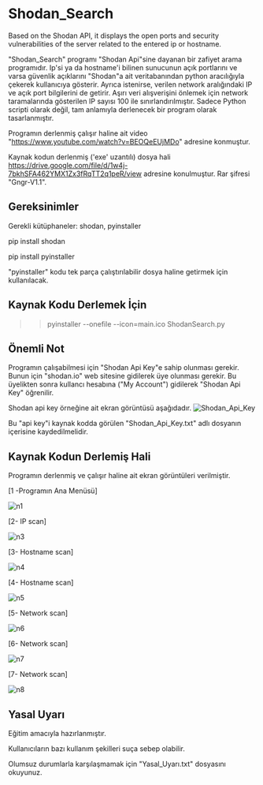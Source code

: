 # Shodan_Search
Based on the Shodan API, it displays the open ports and security vulnerabilities of the server related to the entered ip or hostname.

"Shodan_Search" programı "Shodan Api"sine dayanan bir zafiyet arama programıdır. Ip'si ya da hostname'i bilinen sunucunun açık portlarını ve varsa güvenlik açıklarını "Shodan"a ait veritabanından python aracılığıyla çekerek kullanıcıya gösterir. Ayrıca istenirse, verilen network aralığındaki IP ve açık  port bilgilerini de getirir. Aşırı veri alışverişini önlemek için network taramalarında gösterilen IP sayısı 100 ile sınırlandırılmıştır. Sadece Python scripti olarak değil, tam anlamıyla derlenecek bir program olarak tasarlanmıştır.

Programın derlenmiş çalışır haline ait video  "https://www.youtube.com/watch?v=BEOQeEUjMDo" adresine konmuştur.

Kaynak kodun derlenmiş ('exe' uzantılı) dosya hali https://drive.google.com/file/d/1w4j-7bkhSFA462YMX1Zx3fRqTT2q1peR/view adresine konulmuştur.
Rar şifresi "Gngr-V1.1".



Gereksinimler
------------------
Gerekli kütüphaneler: shodan, pyinstaller

pip install shodan

pip install pyinstaller

"pyinstaller" kodu tek parça çalıştırılabilir dosya haline getirmek için kullanılacak.



Kaynak Kodu Derlemek İçin
-----------------------------

>> pyinstaller --onefile  --icon=main.ico ShodanSearch.py



Önemli Not
--------------
Programın çalışabilmesi için "Shodan Api Key"e sahip olunması gerekir.
Bunun için "shodan.io" web sitesine gidilerek üye olunması gerekir. 
Bu üyelikten sonra kullancı hesabına ("My Account") gidilerek "Shodan Api Key" öğrenilir.


Shodan api key örneğine ait ekran görüntüsü aşağıdadır.
![Shodan_Api_Key](https://user-images.githubusercontent.com/71177413/115117003-2d198700-9fa5-11eb-8811-de91c21ded2e.JPG)

Bu "api key"i kaynak kodda görülen "Shodan_Api_Key.txt" adlı dosyanın içerisine kaydedilmelidir. 



Kaynak Kodun Derlemiş Hali
---------------------------
Programın derlenmiş ve çalışır haline ait ekran görüntüleri verilmiştir.


[1 -Programın Ana Menüsü]

![n1](https://user-images.githubusercontent.com/71177413/115116407-0279ff00-9fa2-11eb-84c4-fbe4bd3fa249.JPG)


[2- IP scan]

![n3](https://user-images.githubusercontent.com/71177413/115116418-145ba200-9fa2-11eb-8486-7b0b56b0b0b9.JPG)


[3- Hostname scan]

![n4](https://user-images.githubusercontent.com/71177413/115116447-2e958000-9fa2-11eb-9cb6-77124dab5526.JPG)


[4- Hostname scan]

![n5](https://user-images.githubusercontent.com/71177413/115116453-3523f780-9fa2-11eb-936b-aacd4e52ba32.JPG)


[5- Network scan]

![n6](https://user-images.githubusercontent.com/71177413/115116472-48cf5e00-9fa2-11eb-81ac-8ac265cfd839.JPG)


[6- Network scan]

![n7](https://user-images.githubusercontent.com/71177413/115116484-5dabf180-9fa2-11eb-943d-3d7de956d1f5.JPG)


[7- Network scan]

![n8](https://user-images.githubusercontent.com/71177413/115116488-61d80f00-9fa2-11eb-8082-07a22e2c11be.JPG)






Yasal Uyarı
--------------------
Eğitim amacıyla hazırlanmıştır.

Kullanıcıların bazı kullanım şekilleri suça sebep olabilir.

Olumsuz durumlarla karşılaşmamak için "Yasal_Uyarı.txt" dosyasını okuyunuz.
